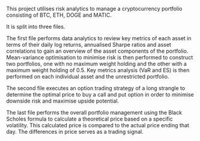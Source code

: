 This project utilises risk analytics to manage a cryptocurrency portfolio consisting of BTC, ETH, DOGE and MATIC.

It is split into three files.

The first file performs data analytics to review key metrics of each asset in terms of their daily log returns, annualised Sharpe ratios and asset correlations to gain an overview
of the asset components of the portfolio. Mean-variance optimisation to minimise risk is then performed to construct two portfolios, one with no maximum weight holding and the other 
with a maximum weight holding of 0.5. Key metrics analysis (VaR and ES) is then performed on each individual asset and the unrestricted portfolio.

The second file executes an option trading strategy of a long strangle to determine the optimal price to buy a call and put option in order to minimise downside risk and maximise
upside potential.

The last file performs the overall portfolio management using the Black Scholes formula to calculate a theoretical price based on a specific volatility. This calculated price is 
compared to the actual price ending that day. The differences in price serves as a trading signal.
